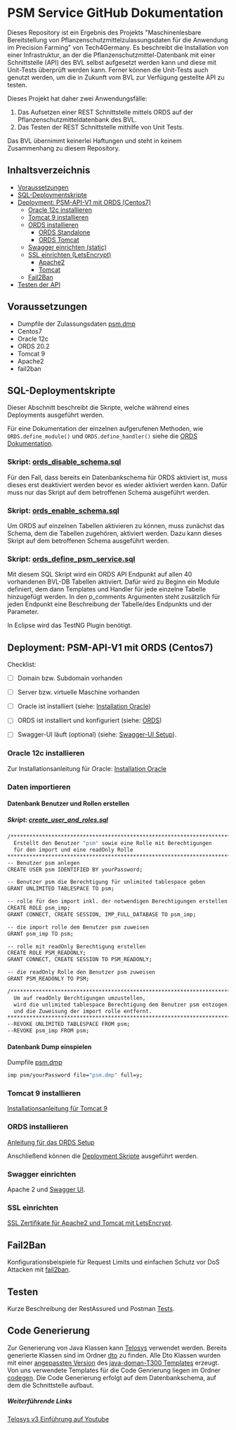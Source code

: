 # PSM Service GitHub Dokumentation

Dieses Repository ist ein Ergebnis des Projekts "Maschinenlesbare Bereitstellung von Pflanzenschutzmittelzulassungsdaten für die Anwendung im Precision Farming" von Tech4Germany. Es beschreibt die Installation von einer Infrastruktur, an der die Pflanzenschutzmittel-Datenbank mit einer Schnittstelle (API) des BVL selbst aufgesetzt werden kann und diese mit Unit-Tests überprüft werden kann. Ferner können die Unit-Tests auch genutzt werden, um die in Zukunft vom BVL zur Verfügung gestellte API zu testen.

Dieses Projekt hat daher zwei Anwendungsfälle:

1. Das Aufsetzen einer REST Schnittstelle mittels ORDS auf der Pflanzenschutzmitteldatenbank des BVL.
2. Das Testen der REST Schnittstelle mithilfe von Unit Tests.

Das BVL übernimmt keinerlei Haftungen und steht in keinem Zusammenhang zu diesem Repository.

## Inhaltsverzeichnis <div id="inhaltsverzeichniss"/>

- [Voraussetzungen](#prerequirements)
- [SQL-Deploymentskripte](#skripte)
- [Deployment: PSM-API-V1 mit ORDS (Centos7)](#setup)
  - [Oracle 12c installieren](#oracle-setup)
  - [Tomcat 9 installieren](#tomcat-setup)
  - [ORDS installieren](#ords)
    - [ORDS Standalone](#ords-setup)
    - [ORDS Tomcat](#ords-setup-tc9)
  - [Swagger einrichten (static)](#setup-swagger)
  - [SSL einrichten (LetsEncrypt)](#ssl)
    - [Apache2](#ssl-apache)
    - [Tomcat](#ssl-tomcat)
  - [Fail2Ban](#fail2ban)
- [Testen der API](#tests)

## <a name='prerequirements'></a> Voraussetzungen

- Dumpfile der Zulassungsdaten [psm.dmp](database/oracle/psm.dmp)
- Centos7
- Oracle 12c
- ORDS 20.2
- Tomcat 9
- Apache2 
- fail2ban 

## <a name='skripte'></a> SQL-Deploymentskripte 

Dieser Abschnitt beschreibt die Skripte, welche während eines Deployments ausgeführt werden.

Für eine Dokumentation der einzelnen aufgerufenen Methoden, wie `ORDS.define_module()` und `ORDS.define_handler()` siehe die [ORDS Dokumentation](https://docs.oracle.com/cd/E56351_01/doc.30/e87809/ORDS-reference.htm#AELIG90180).

### Skript: [ords_disable_schema.sql](database/oracle/scripts/v1.0/ords_disable_schema.sql)

Für den Fall, dass bereits ein Datenbankschema für ORDS aktiviert ist, muss dieses erst deaktiviert werden bevor es wieder aktiviert werden kann. 
Dafür muss nur das Skript auf dem betroffenen Schema ausgeführt werden.

### Skript: [ords_enable_schema.sql](database/oracle/scripts/v1.0/ords_enable_schema.sql)

Um ORDS auf einzelnen Tabellen aktivieren zu können, muss zunächst das Schema, dem die Tabellen zugehören, aktiviert werden. 
Dazu kann dieses Skript auf dem betroffenen Schema ausgeführt werden.

### Skript: [ords_define_psm_service.sql](database/oracle/scripts/v1.0/ords_define_psm_service.sql)

Mit diesem SQL Skript wird ein ORDS API Endpunkt auf allen 40 vorhandenen BVL-DB Tabellen aktiviert. Dafür wird zu Beginn ein Module definiert, dem dann Templates und Handler für jede einzelne Tabelle hinzugefügt werden. In den p_comments Argumenten steht zusätzlich für jeden Endpunkt eine Beschreibung der Tabelle/des Endpunkts und der Parameter.

In Eclipse wird das TestNG Plugin benötigt.

## <a name='setup'></a> Deployment: PSM-API-V1 mit ORDS (Centos7)

Checklist:

- [ ] Domain bzw. Subdomain vorhanden
- [ ] Server bzw. virtuelle Maschine vorhanden
- [ ] Oracle ist installiert (siehe: [Installation Oracle](Oracle12.md)) 
- [ ] ORDS ist installiert und konfiguriert (siehe: [ORDS](#ords))
- [ ] Swagger-UI läuft (optional) (siehe: [Swagger-UI Setup](#swagger-setup)).


### <a name='oracle-setup'></a> Oracle 12c installieren 

Zur Installationsanleitung für Oracle: [Installation Oracle](Oracle12.md)

### Daten importieren

#### Datenbank Benutzer und Rollen erstellen

##### Skript: [create_user_and_roles.sql](database/oracle/scripts/v1.0/create_user_and_roles.sql)

```bash
/***********************************************************************
  Erstellt den Benutzer "psm" sowie eine Rolle mit Berechtigungen 
  für den import und eine readOnly Rolle
***********************************************************************/
-- Benutzer psm anlegen
CREATE USER psm IDENTIFIED BY yourPassword;

-- Benutzer psm die Berechtigung für unlimited tablespace geben
GRANT UNLIMITED TABLESPACE TO psm;

-- rolle für den import inkl. der notwendigen Berechtigungen erstellen
CREATE ROLE psm_imp;
GRANT CONNECT, CREATE SESSION, IMP_FULL_DATABASE TO psm_imp;

-- die import rolle dem Benutzer psm zuweisen
GRANT psm_imp TO psm;

-- rolle mit readOnly Berechtigung erstellen
CREATE ROLE PSM_READONLY;
GRANT CONNECT, CREATE SESSION TO PSM_READONLY;

-- die readOnly Rolle den Benutzer psm zuweisen
GRANT PSM_READONLY TO PSM;

/***********************************************************************
  Um auf readOnly Berchtigungen umzustellen,
  wird die unlimited tablespace Berechtigung dem Benutzer psm entzogen, 
  und die Zuweisung der import rolle entfernt.
***********************************************************************/
--REVOKE UNLIMITED TABLESPACE FROM psm;
--REVOKE psm_imp FROM psm;
```

#### Datenbank Dump einspielen

Dumpfile [psm.dmp](database/oracle/psm.dmp)

```bash
imp psm/yourPassword file="psm.dmp" full=y;
```

### <a name='tomcat-setup'></a> Tomcat 9 installieren 
  
[Installationsanleitung für Tomcat 9](Tomcat9.md)

### <a name='ords'></a> ORDS installieren 

[Anleitung für das ORDS Setup](ORDS.md)

Anschließend können die [Deployment Skripte](#skripte) ausgeführt werden. 

### <a name="swagger-setup"></a> Swagger einrichten

Apache 2 und [Swagger UI](Swagger.md).

### <a name='ssl'></a> SSL einrichten

[SSL Zertifikate für Apache2 und Tomcat mit LetsEncrypt](SSL.md).

## <a name='fail2ban'></a>Fail2Ban
Konfigurationsbeispiele für Request Limits und einfachen Schutz vor DoS Attacken mit [fail2ban](Fail2ban.md).

## <a name='tests'></a> Testen
Kurze Beschreibung der RestAssured und Postman [Tests](Tests.md).

## Code Generierung

Zur Generierung von Java Klassen kann [Telosys](https://www.telosys.org/) verwendet werden.
Bereits generierte Klassen sind im Ordner [dto](src/main/java/psm/library/dto) zu finden.
Alle Dto Klassen wurden mit einer [angepassten Version](codegen/domain/domain_entity_java.vm) des [java-doman-T300 Templates](https://github.com/telosys-templates-v3/java-domain-T300) erzeugt.
Von uns verwendete Templates für die Code Genrierung liegen im Ordner [codegen](codegen).
Die Code Generierung erfolgt auf dem Datenbankschema, auf dem die Schnittstelle aufbaut.

##### Weiterführende Links

[Telosys v3 Einführung auf Youtube](https://youtu.be/XUmBEyiqRDA)

